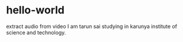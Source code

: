 # hello-world
extract audio from video
I am tarun sai studying in karunya institute of science and technology.
